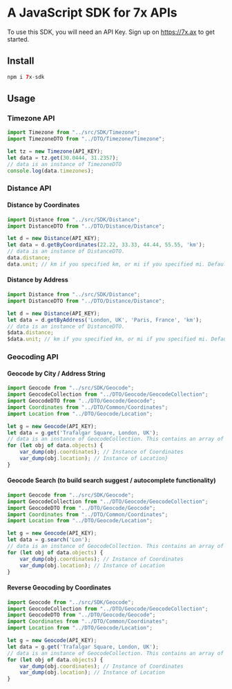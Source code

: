 # A JavaScript SDK for 7x APIs

To use this SDK, you will need an API Key. Sign up on https://7x.ax to get started.

## Install

```php
npm i 7x-sdk
```

## Usage

### Timezone API

```javascript
import Timezone from "../src/SDK/Timezone";
import TimezoneDTO from "../DTO/Timezone/Timezone";

let tz = new Timezone(API_KEY);
let data = tz.get(30.0444, 31.2357);
// data is an instance of TimezoneDTO
console.log(data.timezones);
```

### Distance API

#### Distance by Coordinates
```javascript
import Distance from "../src/SDK/Distance";
import DistanceDTO from "../DTO/Distance/Distance";

let d = new Distance(API_KEY);
let data = d.getByCoordinates(22.22, 33.33, 44.44, 55.55, 'km');
// data is an instance of DistanceDTO.
data.distance;
data.unit; // km if you specified km, or mi if you specified mi. Defaults to km if not specified.
```

#### Distance by Address
```javascript
import Distance from "../src/SDK/Distance";
import DistanceDTO from "../DTO/Distance/Distance";

let d = new Distance(API_KEY);
let data = d.getByAddress('London, UK', 'Paris, France', 'km');
// data is an instance of DistanceDTO.
$data.distance;
$data.unit; // km if you specified km, or mi if you specified mi. Defaults to km if not specified.
```

### Geocoding API

#### Geocode by City / Address String
```javascript
import Geocode from "../src/SDK/Geocode";
import GeocodeCollection from "../DTO/Geocode/GeocodeCollection";
import GeocodeDTO from "../DTO/Geocode/Geocode";
import Coordinates from "../DTO/Common/Coordinates";
import Location from "../DTO/Geocode/Location";

let g = new Geocode(API_KEY);
let data = g.get('Trafalgar Square, London, UK');
// data is an instance of GeocodeCollection. This contains an array of objects.
for (let obj of data.objects) {
    var_dump(obj.coordinates); // Instance of Coordinates
    var_dump(obj.location); // Instance of Location}
}
```

#### Geocode Search (to build search suggest / autocomplete functionality)
```javascript
import Geocode from "../src/SDK/Geocode";
import GeocodeCollection from "../DTO/Geocode/GeocodeCollection";
import GeocodeDTO from "../DTO/Geocode/Geocode";
import Coordinates from "../DTO/Common/Coordinates";
import Location from "../DTO/Geocode/Location";

let g = new Geocode(API_KEY);
let data = g.search('Lon');
// data is an instance of GeocodeCollection. This contains an array of objects.
for (let obj of data.objects) {
    var_dump(obj.coordinates); // Instance of Coordinates
    var_dump(obj.location); // Instance of Location
}
```

#### Reverse Geocoding by Coordinates
```javascript
import Geocode from "../src/SDK/Geocode";
import GeocodeCollection from "../DTO/Geocode/GeocodeCollection";
import GeocodeDTO from "../DTO/Geocode/Geocode";
import Coordinates from "../DTO/Common/Coordinates";
import Location from "../DTO/Geocode/Location";

let g = new Geocode(API_KEY);
let data = g.get('Trafalgar Square, London, UK');
// data is an instance of GeocodeCollection. This contains an array of objects.
for (let obj of data.objects) {
    var_dump(obj.coordinates); // Instance of Coordinates
    var_dump(obj.location); // Instance of Location
}
```
